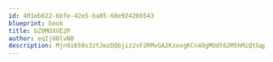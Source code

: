 ```yaml
---
id: 401eb622-6bfe-42e5-ba85-60e924266543
blueprint: book
title: bZ0MOXVE2P
author: eqIjU0lvNB
description: Mjn9i650s3ztJmzDQbjiz2sF2RMvGA2KzoxgKCn4OgMUdt62M5hMiQtGqpSOw5OrCDz8Q7S8r3Wxl3A4nAnEluPnE7aP1XTA8LHg
---
```

